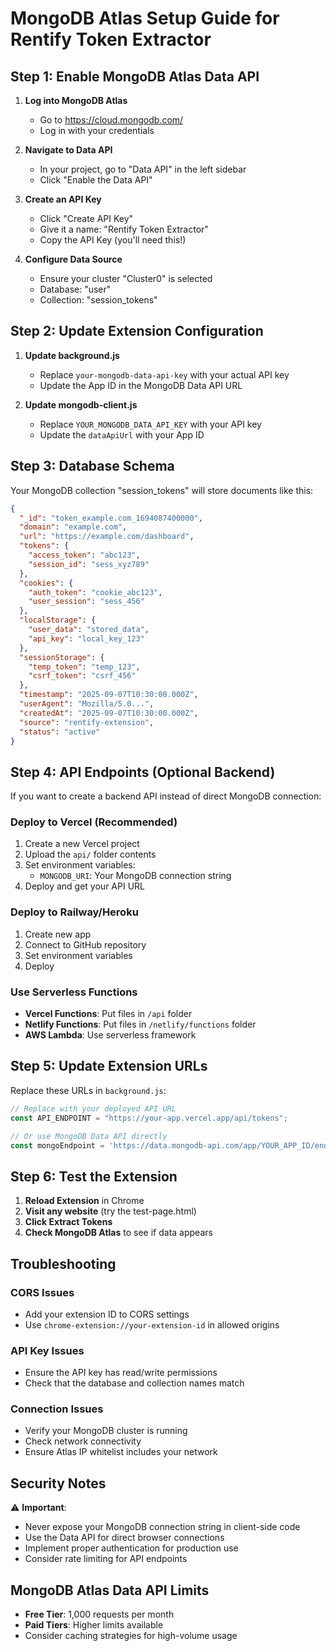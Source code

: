 # MongoDB Atlas Setup Guide for Rentify Token Extractor

## Step 1: Enable MongoDB Atlas Data API

1. **Log into MongoDB Atlas**
   - Go to https://cloud.mongodb.com/
   - Log in with your credentials

2. **Navigate to Data API**
   - In your project, go to "Data API" in the left sidebar
   - Click "Enable the Data API"

3. **Create an API Key**
   - Click "Create API Key"
   - Give it a name: "Rentify Token Extractor"
   - Copy the API Key (you'll need this!)

4. **Configure Data Source**
   - Ensure your cluster "Cluster0" is selected
   - Database: "user"
   - Collection: "session_tokens"

## Step 2: Update Extension Configuration

1. **Update background.js**
   - Replace `your-mongodb-data-api-key` with your actual API key
   - Update the App ID in the MongoDB Data API URL

2. **Update mongodb-client.js**
   - Replace `YOUR_MONGODB_DATA_API_KEY` with your API key
   - Update the `dataApiUrl` with your App ID

## Step 3: Database Schema

Your MongoDB collection "session_tokens" will store documents like this:

```json
{
  "_id": "token_example.com_1694087400000",
  "domain": "example.com",
  "url": "https://example.com/dashboard",
  "tokens": {
    "access_token": "abc123",
    "session_id": "sess_xyz789"
  },
  "cookies": {
    "auth_token": "cookie_abc123",
    "user_session": "sess_456"
  },
  "localStorage": {
    "user_data": "stored_data",
    "api_key": "local_key_123"
  },
  "sessionStorage": {
    "temp_token": "temp_123",
    "csrf_token": "csrf_456"
  },
  "timestamp": "2025-09-07T10:30:00.000Z",
  "userAgent": "Mozilla/5.0...",
  "createdAt": "2025-09-07T10:30:00.000Z",
  "source": "rentify-extension",
  "status": "active"
}
```

## Step 4: API Endpoints (Optional Backend)

If you want to create a backend API instead of direct MongoDB connection:

### Deploy to Vercel (Recommended)

1. Create a new Vercel project
2. Upload the `api/` folder contents
3. Set environment variables:
   - `MONGODB_URI`: Your MongoDB connection string
4. Deploy and get your API URL

### Deploy to Railway/Heroku

1. Create new app
2. Connect to GitHub repository
3. Set environment variables
4. Deploy

### Use Serverless Functions

- **Vercel Functions**: Put files in `/api` folder
- **Netlify Functions**: Put files in `/netlify/functions` folder
- **AWS Lambda**: Use serverless framework

## Step 5: Update Extension URLs

Replace these URLs in `background.js`:

```javascript
// Replace with your deployed API URL
const API_ENDPOINT = "https://your-app.vercel.app/api/tokens";

// Or use MongoDB Data API directly
const mongoEndpoint = 'https://data.mongodb-api.com/app/YOUR_APP_ID/endpoint/data/v1/action/insertOne';
```

## Step 6: Test the Extension

1. **Reload Extension** in Chrome
2. **Visit any website** (try the test-page.html)
3. **Click Extract Tokens**
4. **Check MongoDB Atlas** to see if data appears

## Troubleshooting

### CORS Issues
- Add your extension ID to CORS settings
- Use `chrome-extension://your-extension-id` in allowed origins

### API Key Issues
- Ensure the API key has read/write permissions
- Check that the database and collection names match

### Connection Issues
- Verify your MongoDB cluster is running
- Check network connectivity
- Ensure Atlas IP whitelist includes your network

## Security Notes

⚠️ **Important**: 
- Never expose your MongoDB connection string in client-side code
- Use the Data API for direct browser connections
- Implement proper authentication for production use
- Consider rate limiting for API endpoints

## MongoDB Atlas Data API Limits

- **Free Tier**: 1,000 requests per month
- **Paid Tiers**: Higher limits available
- Consider caching strategies for high-volume usage
